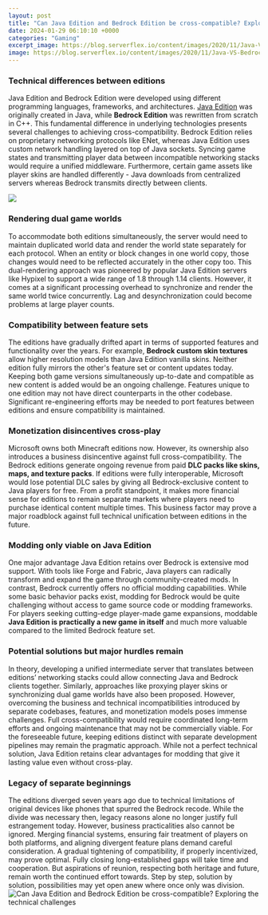 ```yaml
---
layout: post
title: "Can Java Edition and Bedrock Edition be cross-compatible? Exploring the technical challenges"
date: 2024-01-29 06:10:10 +0000
categories: "Gaming"
excerpt_image: https://blog.serverflex.io/content/images/2020/11/Java-VS-Bedrock-Blog-Image.jpg
image: https://blog.serverflex.io/content/images/2020/11/Java-VS-Bedrock-Blog-Image.jpg
---
```


### Technical differences between editions
Java Edition and Bedrock Edition were developed using different programming languages, frameworks, and architectures. [Java Edition](https://store.fi.io.vn/xmas-holiday-santa-riding-shetland-sheepdog-christmas-2) was originally created in Java, while **Bedrock Edition** was rewritten from scratch in C++. This fundamental difference in underlying technologies presents several challenges to achieving cross-compatibility.
Bedrock Edition relies on proprietary networking protocols like ENet, whereas Java Edition uses custom network handling layered on top of Java sockets. Syncing game states and transmitting player data between incompatible networking stacks would require a unified middleware. Furthermore, certain game assets like player skins are handled differently - Java downloads from centralized servers whereas Bedrock transmits directly between clients.

![](https://creeper.gg/wp-content/uploads/2022/12/Minecraft-Java-and-Bedrock-Cross-Compatibility-Tutorial-GeyserMC-and-Floodgate-1024x576.jpg)
### Rendering dual game worlds 
To accommodate both editions simultaneously, the server would need to maintain duplicated world data and render the world state separately for each protocol. When an entity or block changes in one world copy, those changes would need to be reflected accurately in the other copy too. 
This dual-rendering approach was pioneered by popular Java Edition servers like Hypixel to support a wide range of 1.8 through 1.14 clients. However, it comes at a significant processing overhead to synchronize and render the same world twice concurrently. Lag and desynchronization could become problems at large player counts.
### Compatibility between feature sets
The editions have gradually drifted apart in terms of supported features and functionality over the years. For example, **Bedrock custom skin textures** allow higher resolution models than Java Edition vanilla skins. Neither edition fully mirrors the other's feature set or content updates today. 
Keeping both game versions simultaneously up-to-date and compatible as new content is added would be an ongoing challenge. Features unique to one edition may not have direct counterparts in the other codebase. Significant re-engineering efforts may be needed to port features between editions and ensure compatibility is maintained.
### Monetization disincentives cross-play 
Microsoft owns both Minecraft editions now. However, its ownership also introduces a business disincentive against full cross-compatibility. The Bedrock editions generate ongoing revenue from paid **DLC packs like skins, maps, and texture packs**. If editions were fully interoperable, Microsoft would lose potential DLC sales by giving all Bedrock-exclusive content to Java players for free.
From a profit standpoint, it makes more financial sense for editions to remain separate markets where players need to purchase identical content multiple times. This business factor may prove a major roadblock against full technical unification between editions in the future.
### Modding only viable on Java Edition 
One major advantage Java Edition retains over Bedrock is extensive mod support. With tools like Forge and Fabric, Java players can radically transform and expand the game through community-created mods. In contrast, Bedrock currently offers no official modding capabilities. 
While some basic behavior packs exist, modding for Bedrock would be quite challenging without access to game source code or modding frameworks. For players seeking cutting-edge player-made game expansions, moddable **Java Edition is practically a new game in itself** and much more valuable compared to the limited Bedrock feature set.
### Potential solutions but major hurdles remain
In theory, developing a unified intermediate server that translates between editions’ networking stacks could allow connecting Java and Bedrock clients together. Similarly, approaches like proxying player skins or synchronizing dual game worlds have also been proposed.
However, overcoming the business and technical incompatibilities introduced by separate codebases, features, and monetization models poses immense challenges. Full cross-compatibility would require coordinated long-term efforts and ongoing maintenance that may not be commercially viable. 
For the foreseeable future, keeping editions distinct with separate development pipelines may remain the pragmatic approach. While not a perfect technical solution, Java Edition retains clear advantages for modding that give it lasting value even without cross-play.
### Legacy of separate beginnings  
The editions diverged seven years ago due to technical limitations of original devices like phones that spurred the Bedrock recode. While the divide was necessary then, legacy reasons alone no longer justify full estrangement today. 
However, business practicalities also cannot be ignored. Merging financial systems, ensuring fair treatment of players on both platforms, and aligning divergent feature plans demand careful consideration. A gradual tightening of compatibility, if properly incentivized, may prove optimal. 
Fully closing long-established gaps will take time and cooperation. But aspirations of reunion, respecting both heritage and future, remain worth the continued effort towards. Step by step, solution by solution, possibilities may yet open anew where once only was division.
![Can Java Edition and Bedrock Edition be cross-compatible? Exploring the technical challenges](https://blog.serverflex.io/content/images/2020/11/Java-VS-Bedrock-Blog-Image.jpg)